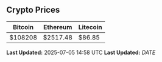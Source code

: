 
## Crypto Prices
| Bitcoin | Ethereum | Litecoin |
| ------- | -------- | -------- |
| $108208 | $2517.48 | $86.85 |
**Last Updated:** 2025-07-05 14:58 UTC
**Last Updated:** $DATE$
